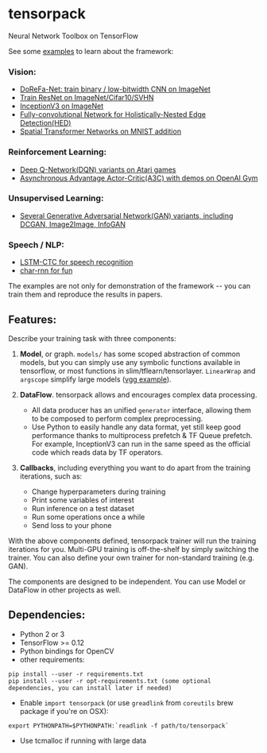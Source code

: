 # tensorpack
Neural Network Toolbox on TensorFlow

See some [examples](examples) to learn about the framework:

### Vision:
+ [DoReFa-Net: train binary / low-bitwidth CNN on ImageNet](examples/DoReFa-Net)
+ [Train ResNet on ImageNet/Cifar10/SVHN](examples/ResNet)
+ [InceptionV3 on ImageNet](examples/Inception/inceptionv3.py)
+ [Fully-convolutional Network for Holistically-Nested Edge Detection(HED)](examples/HED)
+ [Spatial Transformer Networks on MNIST addition](examples/SpatialTransformer)

### Reinforcement Learning:
+ [Deep Q-Network(DQN) variants on Atari games](examples/Atari2600)
+ [Asynchronous Advantage Actor-Critic(A3C) with demos on OpenAI Gym](examples/OpenAIGym)

### Unsupervised Learning:
+ [Several Generative Adversarial Network(GAN) variants, including DCGAN, Image2Image, InfoGAN](examples/GAN)

### Speech / NLP:
+ [LSTM-CTC for speech recognition](examples/TIMIT)
+ [char-rnn for fun](examples/char-rnn)

The examples are not only for demonstration of the framework -- you can train them and reproduce the results in papers.

## Features:

Describe your training task with three components:

1. __Model__, or graph. `models/` has some scoped abstraction of common models, but you can simply use
	 any symbolic functions available in tensorflow, or most functions in slim/tflearn/tensorlayer.
	`LinearWrap` and `argscope` simplify large models ([vgg example](https://github.com/ppwwyyxx/tensorpack/blob/master/examples/load-vgg16.py)).

2. __DataFlow__. tensorpack allows and encourages complex data processing.

	+ All data producer has an unified `generator` interface, allowing them to be composed to perform complex preprocessing.
	+ Use Python to easily handle any data format, yet still keep good performance thanks to multiprocess prefetch & TF Queue prefetch.
	For example, InceptionV3 can run in the same speed as the official code which reads data by TF operators.

3. __Callbacks__, including everything you want to do apart from the training iterations, such as:
	+ Change hyperparameters during training
	+ Print some variables of interest
	+ Run inference on a test dataset
	+ Run some operations once a while
	+ Send loss to your phone

With the above components defined, tensorpack trainer will run the training iterations for you.
Multi-GPU training is off-the-shelf by simply switching the trainer.
You can also define your own trainer for non-standard training (e.g. GAN).

The components are designed to be independent. You can use Model or DataFlow in other projects as well.

## Dependencies:

+ Python 2 or 3
+ TensorFlow >= 0.12
+ Python bindings for OpenCV
+ other requirements:
```
pip install --user -r requirements.txt
pip install --user -r opt-requirements.txt (some optional dependencies, you can install later if needed)
```
+ Enable `import tensorpack` (or use `greadlink` from `coreutils` brew package if you're on OSX):
```
export PYTHONPATH=$PYTHONPATH:`readlink -f path/to/tensorpack`
```
+ Use tcmalloc if running with large data
